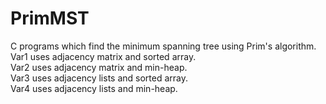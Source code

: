 # PrimMST
C programs which find the minimum spanning tree using Prim's algorithm.  
Var1 uses adjacency matrix and sorted array.  
Var2 uses adjacency matrix and min-heap.  
Var3 uses adjacency lists and sorted array.  
Var4 uses adjacency lists and min-heap.  
